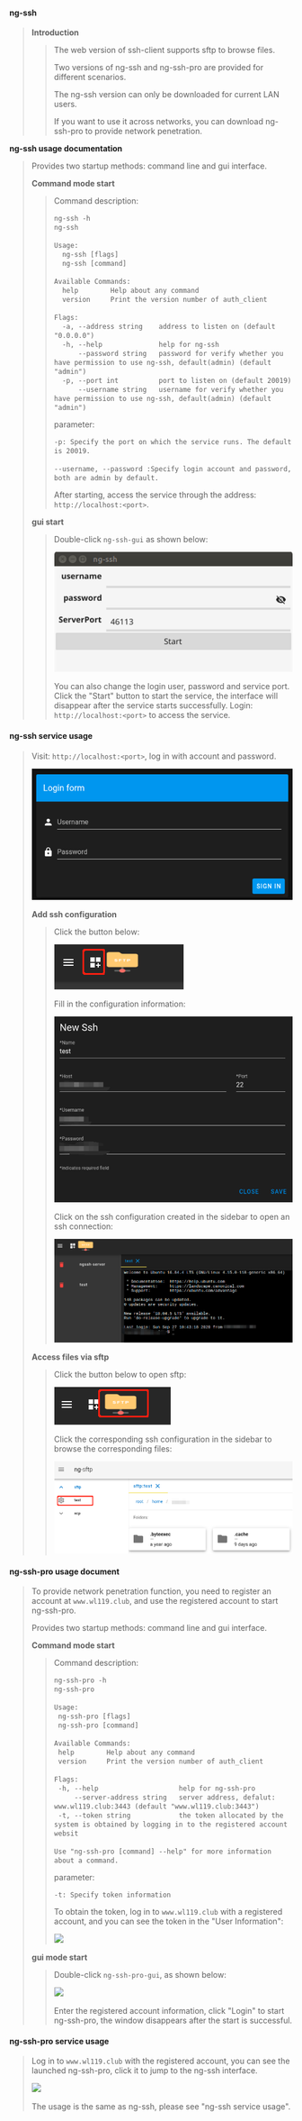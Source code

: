 #### ng-ssh

>**Introduction**
>
>>The web version of ssh-client supports sftp to browse files.
>>
>>Two versions of ng-ssh and ng-ssh-pro are provided for different scenarios.
>>
>>The ng-ssh version can only be downloaded for current LAN users.
>>
>>If you want to use it across networks, you can download ng-ssh-pro to provide network penetration.
>
>



**ng-ssh usage documentation**

>   Provides two startup methods: command line and gui interface.
>
>   **Command mode start**
>
>   >   Command description:
>   >
>   >   ```
>   >   ng-ssh -h
>   >   ng-ssh
>   >   
>   >   Usage:
>   >     ng-ssh [flags]
>   >     ng-ssh [command]
>   >   
>   >   Available Commands:
>   >     help        Help about any command
>   >     version     Print the version number of auth_client
>   >   
>   >   Flags:
>   >     -a, --address string    address to listen on (default "0.0.0.0")
>   >     -h, --help              help for ng-ssh
>   >         --password string   password for verify whether you have permission to use ng-ssh, default(admin) (default "admin")
>   >     -p, --port int          port to listen on (default 20019)
>   >         --username string   username for verify whether you have permission to use ng-ssh, default(admin) (default "admin")
>   >   
>   >   ```
>   >
>   >   parameter:
>   >
>   >   ```
>   >   -p: Specify the port on which the service runs. The default is 20019.
>   >   
>   >   --username, --password :Specify login account and password, both are admin by default.
>   >   ```
>   >
>   >   After starting, access the service through the address: `http://localhost:<port>`.
>
>   **gui start**
>
>   >   Double-click `ng-ssh-gui` as shown below:
>   >
>   >   ![](./images/ng-ssh-gui.png)
>   >
>   >   You can also change the login user, password and service port. Click the "Start" button to start the service, the interface will disappear after the service starts successfully. Login: `http://localhost:<port>` to access the service.
>   >
>   >
>
>



#### ng-ssh service usage

>Visit: `http://localhost:<port>`, log in with account and password.
>
>![](./images/ng-ssh-login.png)
>
>
>
>**Add ssh configuration**
>
>>Click the button below:
>>
>>![](./images/ng-ssh-create_1.png)
>>
>>Fill in the configuration information:
>>
>>
>>
>>![](./images/ng-ssh-create_2.png)
>>
>>Click on the ssh configuration created in the sidebar to open an ssh connection:
>>
>>![](./images/ng-ssh-create_3.png)
>>
>>
>
>**Access files via sftp**
>
>>Click the button below to open sftp:
>>
>>![](./images/ng-sftp-open.png)
>>
>>Click the corresponding ssh configuration in the sidebar to browse the corresponding files:
>>
>>![](./images/ng-sftp-use_1.png)
>>
>>
>
>



#### ng-ssh-pro usage document

>To provide network penetration function, you need to register an account at `www.wl119.club`, and use the registered account to start ng-ssh-pro.
>
>Provides two startup methods: command line and gui interface.
>
>**Command mode start**
>
>>Command description:
>>
>>```
>>ng-ssh-pro -h                 
>>ng-ssh-pro                    
>>                              
>>Usage:                        
>>  ng-ssh-pro [flags]          
>>  ng-ssh-pro [command]        
>>
>>Available Commands:
>>  help        Help about any command
>>  version     Print the version number of auth_client
>>
>>Flags:
>>  -h, --help                    help for ng-ssh-pro
>>      --server-address string   server address, defalut: www.wl119.club:3443 (default "www.wl119.club:3443")
>>  -t, --token string            the token allocated by the system is obtained by logging in to the registered account websit
>>
>>Use "ng-ssh-pro [command] --help" for more information about a command.
>>
>>```
>>
>>parameter:
>>
>>```
>>-t: Specify token information
>>```
>>
>>To obtain the token, log in to `www.wl119.club` with a registered account, and you can see the token in the "User Information":
>>
>>![](./images/ng-ssh-pro-login_1.png)
>>
>>
>
>**gui mode start**
>
>>   Double-click `ng-ssh-pro-gui`, as shown below:
>>
>>   ![](./images/ng-ssh-pro-login_2.png)
>>
>>   Enter the registered account information, click "Login" to start ng-ssh-pro, the window disappears after the start is successful.
>
>

#### ng-ssh-pro service usage

>Log in to `www.wl119.club` with the registered account, you can see the launched ng-ssh-pro, click it to jump to the ng-ssh interface.
>
>![](./images/ng-ssh-pro-use_1.png)
>
>The usage is the same as ng-ssh, please see "ng-ssh service usage".
>
>

























































































